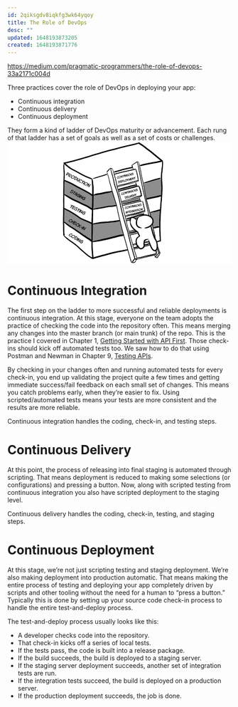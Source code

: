 ```yaml
---
id: 2qiksgdv8iqkfg3wk64yqoy
title: The Role of DevOps
desc: ""
updated: 1648193873205
created: 1648193871776
---
```


https://medium.com/pragmatic-programmers/the-role-of-devops-33a2171c004d

Three practices cover the role of DevOps in deploying your app:

- Continuous integration
- Continuous delivery
- Continuous deployment

They form a kind of ladder of DevOps maturity or advancement. Each rung of that ladder has a set of goals as well as a set of costs or challenges.
![ladder of devops](/assets/images/the-role-of-devops.webp)

# Continuous Integration

The first step on the ladder to more successful and reliable deployments is continuous integration. At this stage, everyone on the team adopts the practice of checking the code into the repository often. This means merging any changes into the master branch (or main trunk) of the repo. This is the practice I covered in Chapter 1, [Getting Started with API First](https://medium.com/@pragprog/chapter-1-getting-started-with-api-first-c48ac3a7186). Those check-ins should kick off automated tests too. We saw how to do that using Postman and Newman in Chapter 9, [Testing APIs](https://medium.com/@pragprog/chapter-9-testing-apis-d8684ba54e56).

By checking in your changes often and running automated tests for every check-in, you end up validating the project quite a few times and getting immediate success/fail feedback on each small set of changes. This means you catch problems early, when they’re easier to fix. Using scripted/automated tests means your tests are more consistent and the results are more reliable.

Continuous integration handles the coding, check-in, and testing steps.

# Continuous Delivery

At this point, the process of releasing into final staging is automated through scripting. That means deployment is reduced to making some selections (or configurations) and pressing a button. Now, along with scripted testing from continuous integration you also have scripted deployment to the staging level.

Continuous delivery handles the coding, check-in, testing, and staging steps.

# Continuous Deployment

At this stage, we’re not just scripting testing and staging deployment. We’re also making deployment into production automatic. That means making the entire process of testing and deploying your app completely driven by scripts and other tooling without the need for a human to “press a button.” Typically this is done by setting up your source code check-in process to handle the entire test-and-deploy process.

The test-and-deploy process usually looks like this:

- A developer checks code into the repository.
- That check-in kicks off a series of local tests.
- If the tests pass, the code is built into a release package.
- If the build succeeds, the build is deployed to a staging server.
- If the staging server deployment succeeds, another set of integration tests are run.
- If the integration tests succeed, the build is deployed on a production server.
- If the production deployment succeeds, the job is done.
